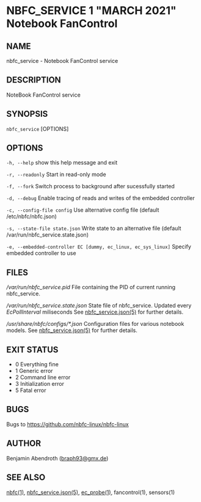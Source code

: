 NBFC\_SERVICE 1 "MARCH 2021" Notebook FanControl
================================================

NAME
----

nbfc\_service - Notebook FanControl service

DESCRIPTION
-----------

NoteBook FanControl service

SYNOPSIS
--------

`nbfc_service` [OPTIONS]

OPTIONS
-------

  `-h, --help`
    show this help message and exit

  `-r, --readonly`
    Start in read-only mode

  `-f, --fork`
    Switch process to background after sucessfully started

  `-d, --debug`
    Enable tracing of reads and writes of the embedded controller

  `-c, --config-file config`
    Use alternative config file (default /etc/nbfc/nbfc.json)

  `-s, --state-file state.json`
    Write state to an alternative file (default /var/run/nbfc_service.state.json)

  `-e, --embedded-controller EC [dummy, ec_linux, ec_sys_linux]`
    Specify embedded controller to use


FILES
-----

*/var/run/nbfc_service.pid*
  File containing the PID of current running nbfc\_service.

*/var/run/nbfc_service.state.json*
  State file of nbfc\_service. Updated every *EcPollInterval* miliseconds See [nbfc\_service.json(5)](nbfc_service.json.md) for further details.

*/usr/share/nbfc/configs/\*.json*
  Configuration files for various notebook models. See [nbfc\_service.json(5)](nbfc_service.json.md) for further details.

EXIT STATUS
-----------

   - 0    Everything fine
   - 1    Generic error
   - 2    Command line error
   - 3    Initialization error
   - 5    Fatal error

BUGS
----

Bugs to https://github.com/nbfc-linux/nbfc-linux

AUTHOR
------

Benjamin Abendroth (braph93@gmx.de)

SEE ALSO
--------

[nbfc(1)](nbfc.md), [nbfc\_service.json(5)](nbfc_service.json.md), [ec\_probe(1)](ec_probe.md), fancontrol(1), sensors(1)
